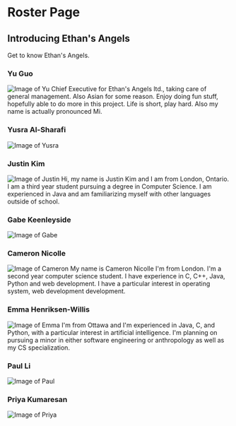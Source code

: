 # Roster Page

## Introducing Ethan's Angels
Get to know Ethan's Angels.

### Yu Guo
![Image of Yu](/Images/yu)
Chief Executive for Ethan's Angels ltd., taking care of general management. Also Asian for some reason. Enjoy doing fun stuff, hopefully able to do more in this project. Life is short, play hard. Also my name is actually pronounced Mi.

### Yusra Al-Sharafi
![Image of Yusra](/Images/yusra)


### Justin Kim
![Image of Justin](/Images/justin)
Hi, my name is Justin Kim and I am from London, Ontario. I am a third year student pursuing a degree in Computer Science. I am experienced in Java and am familiarizing myself with other languages outside of school.

### Gabe Keenleyside
![Image of Gabe](/Images/gabe)


### Cameron Nicolle
![Image of Cameron](/Images/cameron)
My name is Cameron Nicolle I'm from London. I'm a second year computer science student. I have experience in C, C++, Java, Python and web development. I have a particular interest in operating system, web development development.

### Emma Henriksen-Willis
![Image of Emma](/Images/emma)
I'm from Ottawa and I'm experienced in Java, C, and Python, with a particular interest in artificial intelligence. I'm planning on pursuing a minor in either software engineering or anthropology as well as my CS specialization.

### Paul Li
![Image of Paul](/Images/paul)


### Priya Kumaresan
![Image of Priya](/Images/Priya)
